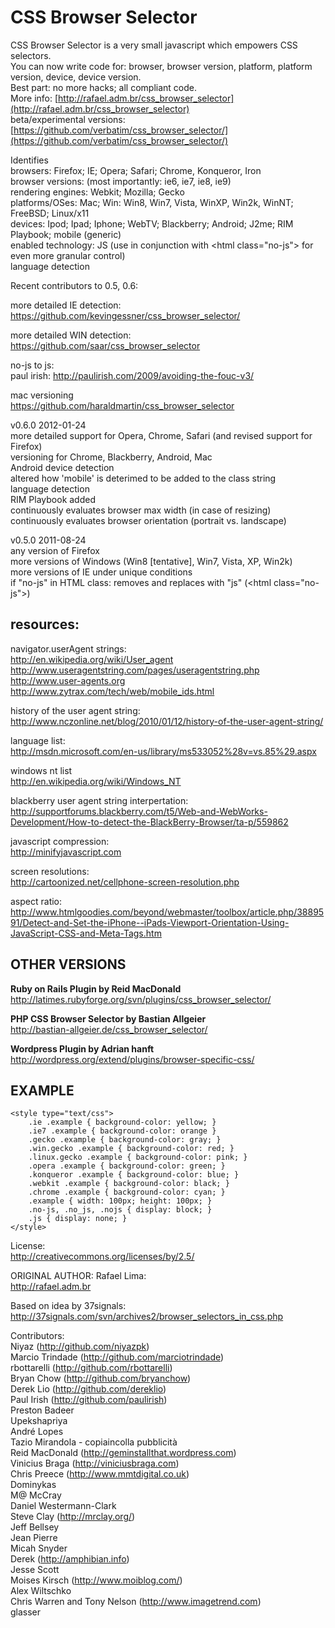 # CSS Browser Selector

CSS Browser Selector is a very small javascript which empowers CSS selectors.
<br />You can now write code for: browser, browser version, platform, platform version, device, device version.
<br />Best part: no more hacks; all compliant code.
<br />More info: [http://rafael.adm.br/css_browser_selector](http://rafael.adm.br/css_browser_selector)
<br />beta/experimental versions: [https://github.com/verbatim/css_browser_selector/](https://github.com/verbatim/css_browser_selector/)

Identifies
<br />browsers: Firefox; IE; Opera; Safari; Chrome, Konqueror, Iron
<br />browser versions: (most importantly: ie6, ie7, ie8, ie9)
<br />rendering engines: Webkit; Mozilla; Gecko
<br />platforms/OSes: Mac; Win: Win8, Win7, Vista, WinXP, Win2k, WinNT; FreeBSD; Linux/x11 
<br />devices: Ipod; Ipad; Iphone; WebTV; Blackberry; Android; J2me; RIM Playbook; mobile (generic)
<br />enabled technology: JS (use in conjunction with &lt;html class="no-js"> for even more granular control)
<br />language detection

Recent contributors to 0.5, 0.6:

more detailed IE detection:
<br />https://github.com/kevingessner/css_browser_selector/

more detailed WIN detection:
<br />https://github.com/saar/css_browser_selector

no-js to js:
<br />paul irish: http://paulirish.com/2009/avoiding-the-fouc-v3/

mac versioning
<br />https://github.com/haraldmartin/css_browser_selector


v0.6.0 2012-01-24
<br />more detailed support for Opera, Chrome, Safari (and revised support for Firefox)
<br />versioning for Chrome, Blackberry, Android, Mac
<br />Android device detection
<br />altered how 'mobile' is deterimed to be added to the class string
<br />language detection
<br />RIM Playbook added
<br />continuously evaluates browser max width (in case of resizing)
<br />continuously evaluates browser orientation (portrait vs. landscape)

v0.5.0 2011-08-24
<br />any version of Firefox
<br />more versions of Windows (Win8 [tentative], Win7, Vista, XP, Win2k)
<br />more versions of IE under unique conditions
<br />if "no-js" in HTML class: removes and replaces with "js" (\<html class="no-js"\>)

## resources:

navigator.userAgent strings:
<br />http://en.wikipedia.org/wiki/User_agent
<br />http://www.useragentstring.com/pages/useragentstring.php
<br />http://www.user-agents.org
<br />http://www.zytrax.com/tech/web/mobile_ids.html

history of the user agent string:
<br />http://www.nczonline.net/blog/2010/01/12/history-of-the-user-agent-string/

language list:
<br />http://msdn.microsoft.com/en-us/library/ms533052%28v=vs.85%29.aspx

windows nt list
<br />http://en.wikipedia.org/wiki/Windows_NT

blackberry user agent string interpertation:
<br />http://supportforums.blackberry.com/t5/Web-and-WebWorks-Development/How-to-detect-the-BlackBerry-Browser/ta-p/559862

javascript compression:
<br />http://minifyjavascript.com

screen resolutions:
<br />http://cartoonized.net/cellphone-screen-resolution.php

aspect ratio:
<br />http://www.htmlgoodies.com/beyond/webmaster/toolbox/article.php/3889591/Detect-and-Set-the-iPhone--iPads-Viewport-Orientation-Using-JavaScript-CSS-and-Meta-Tags.htm

## OTHER VERSIONS

<b>Ruby on Rails Plugin by Reid MacDonald</b>
<br />http://latimes.rubyforge.org/svn/plugins/css_browser_selector/

<b>PHP CSS Browser Selector by Bastian Allgeier</b>
<br />http://bastian-allgeier.de/css_browser_selector/

<b>Wordpress Plugin by Adrian hanft</b>
<br />http://wordpress.org/extend/plugins/browser-specific-css/

## EXAMPLE

    <style type="text/css"> 
	    .ie .example { background-color: yellow; }
	    .ie7 .example { background-color: orange }
	    .gecko .example { background-color: gray; }
	    .win.gecko .example { background-color: red; }
	    .linux.gecko .example { background-color: pink; }
	    .opera .example { background-color: green; }
	    .konqueror .example { background-color: blue; }
	    .webkit .example { background-color: black; }
	    .chrome .example { background-color: cyan; }
	    .example { width: 100px; height: 100px; }
	    .no-js, .no_js, .nojs { display: block; }
	    .js { display: none; }
    </style>

License:
<br />http://creativecommons.org/licenses/by/2.5/

ORIGINAL AUTHOR: Rafael Lima:
<br />http://rafael.adm.br

Based on idea by 37signals:
<br />http://37signals.com/svn/archives2/browser_selectors_in_css.php

Contributors:
<br />Niyaz (http://github.com/niyazpk)
<br />Marcio Trindade (http://github.com/marciotrindade)
<br />rbottarelli (http://github.com/rbottarelli)
<br />Bryan Chow (http://github.com/bryanchow)
<br />Derek Lio (http://github.com/dereklio)
<br />Paul Irish (http://github.com/paulirish)
<br />Preston Badeer
<br />Upekshapriya
<br />André Lopes
<br />Tazio Mirandola - copiaincolla pubblicità
<br />Reid MacDonald (http://geminstallthat.wordpress.com)
<br />Vinicius Braga (http://viniciusbraga.com)
<br />Chris Preece (http://www.mmtdigital.co.uk)
<br />Dominykas
<br />M@ McCray
<br />Daniel Westermann-Clark
<br />Steve Clay (http://mrclay.org/)
<br />Jeff Bellsey
<br />Jean Pierre
<br />Micah Snyder
<br />Derek (http://amphibian.info)
<br />Jesse Scott
<br />Moises Kirsch (http://www.moiblog.com/)
<br />Alex Wiltschko
<br />Chris Warren and Tony Nelson (http://www.imagetrend.com)
<br />glasser
